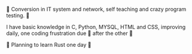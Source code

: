 :space_invader: Conversion in IT system and network, self teaching and crazy program testing. :space_invader:

I have basic knowledge in C, Python, MYSQL, HTML and CSS, improving daily, one coding frustration due :pray: after the other :muscle:

🌱 Planning to learn Rust one day 🌱

